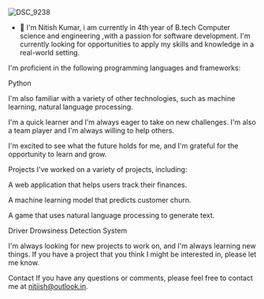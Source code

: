 
![DSC_9238](https://github.com/nitishqr/nitishqr/assets/138806541/c894c213-2cf5-4286-be8c-b8bae2a20f83) 


-  👋  I'm Nitish Kumar, i am currently in 4th year of B.tech Computer science and engineering ,with a passion for software development. I'm currently looking for opportunities to apply my skills and knowledge in a real-world setting.

I'm proficient in the following programming languages and frameworks:

Python



I'm also familiar with a variety of other technologies, such as machine learning, natural language processing.

I'm a quick learner and I'm always eager to take on new challenges. I'm also a team player and I'm always willing to help others.

I'm excited to see what the future holds for me, and I'm grateful for the opportunity to learn and grow.

Projects
I've worked on a variety of projects, including:

A web application that helps users track their finances.

A machine learning model that predicts customer churn.

A game that uses natural language processing to generate text.

Driver Drowsiness Detection System

I'm always looking for new projects to work on, and I'm always learning new things. If you have a project that you think I might be interested in, please let me know.

Contact
If you have any questions or comments, please feel free to contact me at nitiish@outlook.in.
